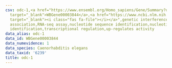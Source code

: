 ```yaml
---
csv: odc-1,<a href="https://www.ensembl.org/Homo_sapiens/Gene/Summary?db=core;g=WBGene00003844"
  target="_blank">WBGene00003844</a>,<a href="https://www.ncbi.nlm.nih.gov/pubmed/27496166"
  target="_blank"><i class="fas fa-file"></i></a>",genetic interference,functional
  association,RNA-seq assay,nucleotide sequence identification,nucleotide sequence
  identification,transcriptional regulation,up-regulates activity
data_alias: odc-1
data_id: WBGene00003844
data_numevidence: 1
data_species: Caenorhabditis elegans
data_taxid: '6239'
title: odc-1
---
```

